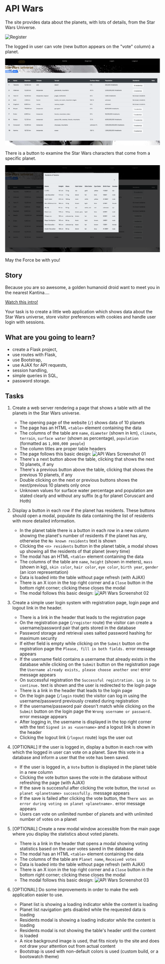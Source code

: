 # API Wars

The site provides data about the planets, with lots of details, from
the Star Wars Universe. 

![Register](/img/register.png 'Register')

The logged in user can vote (new button appears on the "vote"
column) a planet.

![Planets](/img/planets.png 'Planets')

There is a button to examine the Star Wars characters that come
from a specific planet.

![Residents](/img/residents.png 'Residents')


May the Force be with you!



## Story

Because you are so awesome, a golden humanoid droid want to meet you in the
nearest Kantina....

[Watch this
intro!](https://starwarsintrocreator.kassellabs.io/?ref=redirect#!/BM1kT5Ezi0Q0b-Ell8TE)

Your task is to create a little web application which shows data about the Star
Wars universe, store visitor preferences with cookies and handle user login with
sessions.

## What are you going to learn?
- create a Flask project,
- use routes with Flask,
- use Bootstrap,
- use AJAX for API requests,
- session handling,
- simple queries in SQL,
- password storage.

## Tasks


1. Create a web server rendering a page that shows a table with all the planets in the Star Wars universe.

    - The opening page of the website (`/`) shows data of 10 planets
    - The page has an HTML `<table>` element containing the data
    - The columns of the table are `name`, `diameter` (shown in km), `climate`, `terrain`, `surface water` (shown as percentage), `population` (formatted as `1,000,000 people`)
    - The column titles are proper table headers
    - The page follows this basic design: ![API Wars Screenshot 01](https://learn.code.cool/media/web/apiwars-screenshot-01.png)
    - There's a next button above the table, clicking that shows the next 10 planets, if any
    - There's a previous button above the table, clicking that shows the previous 10 planets, if any
    - Double clicking on the next or previous buttons shows the next/previous 10 planets only once
    - Unknown values for surface water percentage and population are stated clearly and without any suffix (e.g for planet Coruscant and Hoth)

2. Display a button in each row if the planet has residents. These buttons should open a modal, populate its data containing the list of residents with more detailed information.

    - In the planet table there is a button in each row in a new column showing the planet's number of residents if the planet has any, otherwise the `No known residents` text is shown
    - Clicking the `<n> residents` button in the planet table, a modal shows up showing all the residents of that planet (every time)
    - The modal has an HTML `<table>` element containing the data
    - The columns of the table are `name`, `height` (shown in meters), `mass` (shown in kg), `skin color`, `hair color`, `eye color`, `birth year`, `gender` (an icon representation)
    - Data is loaded into the table without page refresh (with AJAX)
    - There is an X icon in the top right corner and a `Close` button in the bottom right corner; clicking these closes the modal
    - The modal follows this basic design: ![API Wars Screenshot 02](https://learn.code.cool/media/web/apiwars-screenshot-02.png)

3. Create a simple user login system with registration page, login page and logout link in the header.

    - There is a link in the header that leads to the registration page
    - On the registration page (`/register` route) the visitor can create a username/password pair that gets stored in the database
    - Password storage and retrieval uses salted password hashing for maximum security
    - If either field is empty while clicking on the `Submit` button on the registration page the `Please, fill in both fields.` error message appears
    - If the username field contains a username that already exists in the database while clicking on the `Submit` button on the registration page the `Username already exists, please choose another one!` error message appears
    - On successful registration the `Successful registration. Log in to continue.` text is shown and the user is redirected to the login page
    - There is a link in the header that leads to the login page
    - On the login page (`/login` route) the visitor can log in using the username/password previously created during registration
    - If the username/password pair doesn't match while clicking on the `Submit` button on the login page the `Wrong username or password.` error message appears
    - After logging in, the username is displayed in the top right corner with the text `Signed in as <username>` and a logout link is shown in the header
    - Clicking the logout link (`/logout` route) logs the user out

4. [OPTIONAL] If the user is logged in, display a button in each row with which the logged in user can vote on a planet. Save this vote in a database and inform a user that the vote has been saved.

    - If the user is logged in, a `Vote` button is displayed in the planet table in a new column
    - Clicking the vote button saves the vote in the database without refreshing the page (with AJAX)
    - If the save is successful after clicking the vote button, the `Voted on planet <planetname> successfully.` message appears
    - If the save is failed after clicking the vote button, the `There was an error during voting on planet <planetname>.` error message appears
    - Users can vote on unlimited number of planets and with unlimited number of votes on a planet

5. [OPTIONAL] Create a new modal window accessible from the main page where you display the statistics about voted planets.

    - There is a link in the header that opens a modal showing voting statistics based on the user votes saved in the database
    - The modal has an HTML `<table>` element containing the data
    - The columns of the table are `Planet name`, `Received votes`
    - Data is loaded into the table without page refresh (with AJAX)
    - There is an X icon in the top right corner and a `Close` button in the bottom right corner; clicking these closes the modal
    - The modal follows this basic design: ![API Wars Screenshot 03](https://learn.code.cool/media/web/apiwars-screenshot-03.png)

6. [OPTIONAL] Do some improvements in order to make the web application easier to use.

    - Planet list is showing a loading indicator while the content is loading
    - Planet list navigation gets disabled while the requested data is loading
    - Residents modal is showing a loading indicator while the content is loading
    - Residents modal is not showing the table's header until the content is loaded
    - A nice background image is used, that fits nicely to the site and does not draw your attention out from actual content
    - Bootstrap is used with non-default colors is used (custom build, or a bootswatch theme)
